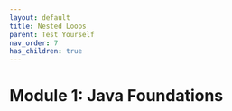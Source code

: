 ```yaml
---
layout: default
title: Nested Loops
parent: Test Yourself
nav_order: 7
has_children: true
---
```


# Module 1: Java Foundations
